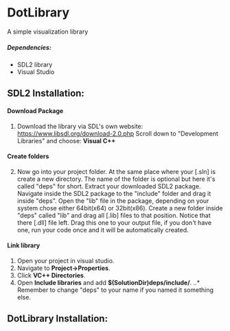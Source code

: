 # DotLibrary
A simple visualization library

##### Dependencies:
* SDL2 library
* Visual Studio

## SDL2 Installation:
#### Download Package
1. Download the library via SDL's own website:
https://www.libsdl.org/download-2.0.php
Scroll down to "Development Libraries" and choose: 
**Visual C++**

#### Create folders
2. Now go into your project folder. At the same place where your [.sln] is create a new directory.
The name of the folder is optional but here it's called "deps" for short.
Extract your downloaded SDL2 package.
Navigate inside the SDL2 package to the "include" folder and drag it inside "deps".
Open the "lib" file in the package, depending on your system chose either 64bit(x64) or 32bit(x86).
Create a new folder inside "deps" called "lib" and drag all [.lib] files to that position.
Notice that there [.dll] file left. Drag this one to your output file, if you don't have one, run your code once and it will be automatically created.

#### Link library
1. Open your project in visual studio. 
2. Navigate to **Project->Properties**. 
3. Click **VC++ Directories**. 
4. Open **Include libraries** and add __$(SolutionDir)**deps**/include/__. 
..* Remember to change "deps" to your name if you named it something else.

## DotLibrary Installation:
